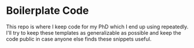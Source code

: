 # Boilerplate Code

This repo is where I keep code for my PhD which I end up using repeatedly.  I'll try to keep these templates as generalizable as possible and keep the code public in case anyone else finds these snippets useful.
